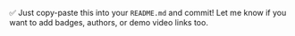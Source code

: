 
✅ Just copy-paste this into your `README.md` and commit! Let me know if you want to add badges, authors, or demo video links too.
